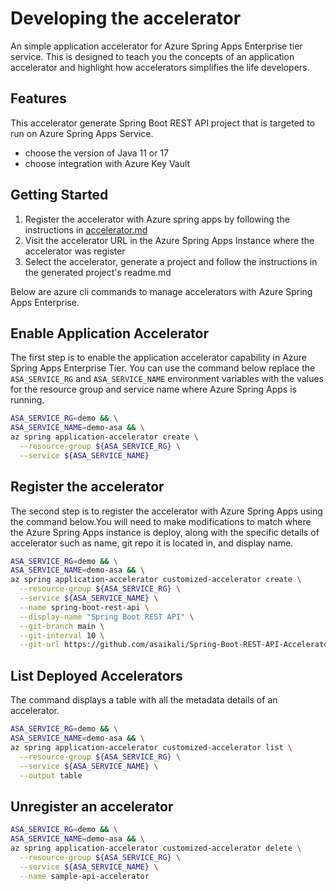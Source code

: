 # Developing the accelerator

An simple application accelerator for Azure Spring Apps Enterprise tier service.
This is designed to teach you the concepts of an application accelerator and
highlight how accelerators simplifies the life developers.

## Features

This accelerator generate Spring Boot REST API project that is
targeted to run on Azure Spring Apps Service.

* choose the version of Java 11 or 17
* choose integration with Azure Key Vault

## Getting Started

1. Register the accelerator with Azure spring apps by following the instructions in [accelerator.md](accelerator.md)
2. Visit the accelerator URL in the Azure Spring Apps Instance where the accelerator was register
3. Select the accelerator, generate a project and follow the instructions in the generated project's readme.md

Below are azure cli commands to manage accelerators with Azure
Spring Apps Enterprise. 

## Enable Application Accelerator
The first step is to enable the application accelerator capability
in Azure Spring Apps Enterprise Tier. You can use the command below
replace the `ASA_SERVICE_RG` and `ASA_SERVICE_NAME` environment 
variables with the values for the resource group and service name
where Azure Spring Apps is running. 

```bash
ASA_SERVICE_RG=demo && \
ASA_SERVICE_NAME=demo-asa && \
az spring application-accelerator create \
  --resource-group ${ASA_SERVICE_RG} \
  --service ${ASA_SERVICE_NAME}
```

## Register the accelerator 
The second step is to register the accelerator with Azure Spring Apps
using the command below.You will need to make modifications to match
where the Azure Spring Apps instance is deploy, along with the specific
details of accelerator such as name, git repo it is located in, and 
display name.
```bash
ASA_SERVICE_RG=demo && \
ASA_SERVICE_NAME=demo-asa && \
az spring application-accelerator customized-accelerator create \
  --resource-group ${ASA_SERVICE_RG} \
  --service ${ASA_SERVICE_NAME} \
  --name spring-boot-rest-api \
  --display-name "Spring Boot REST API" \
  --git-branch main \
  --git-interval 10 \
  --git-url https://github.com/asaikali/Spring-Boot-REST-API-Accelerator 
```

## List Deployed Accelerators

The command displays a table with all the metadata details of an accelerator.

```bash
ASA_SERVICE_RG=demo && \
ASA_SERVICE_NAME=demo-asa && \
az spring application-accelerator customized-accelerator list \
  --resource-group ${ASA_SERVICE_RG} \
  --service ${ASA_SERVICE_NAME} \
  --output table
```

## Unregister an accelerator

```bash
ASA_SERVICE_RG=demo && \
ASA_SERVICE_NAME=demo-asa && \
az spring application-accelerator customized-accelerator delete \
  --resource-group ${ASA_SERVICE_RG} \
  --service ${ASA_SERVICE_NAME} \
  --name sample-api-accelerator  
```

